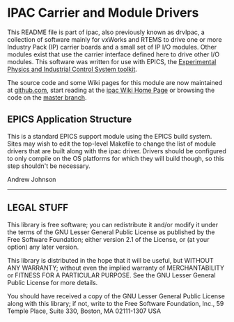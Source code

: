 # IPAC Carrier and Module Drivers

This README file is part of ipac, also previously known as drvIpac, a collection
of software mainly for vxWorks and RTEMS to drive one or more Industry Pack (IP)
carrier boards and a small set of IP I/O modules. Other modules exist that use
the carrier interface defined here to drive other I/O modules. This software was
written for use with EPICS, the [Experimental Physics and Industrial Control
System toolkit](http://www.aps.anl.gov/epics).

The source code and some Wiki pages for this module are now maintained at
[github.com](https://github.com/), start reading at the [ipac Wiki Home
Page](https://github.com/epics-modules/ipac/wiki) or browsing the code on the
[master branch](https://github.com/epics-modules/ipac).

## EPICS Application Structure

This is a standard EPICS support module using the EPICS build system. Sites may
wish to edit the top-level Makefile to change the list of module drivers that
are built along with the ipac driver. Drivers should be configured to only
compile on the OS platforms for which they will build though, so this step
shouldn't be necessary.

Andrew Johnson


------

## LEGAL STUFF

This library is free software; you can redistribute it and/or modify it under
the terms of the GNU Lesser General Public License as published by the Free
Software Foundation; either version 2.1 of the License, or (at your option) any
later version.

This library is distributed in the hope that it will be useful, but WITHOUT ANY
WARRANTY; without even the implied warranty of MERCHANTABILITY or FITNESS FOR A
PARTICULAR PURPOSE.  See the GNU Lesser General Public License for more details.

You should have received a copy of the GNU Lesser General Public License along
with this library; if not, write to the Free Software Foundation, Inc., 59
Temple Place, Suite 330, Boston, MA  02111-1307  USA
